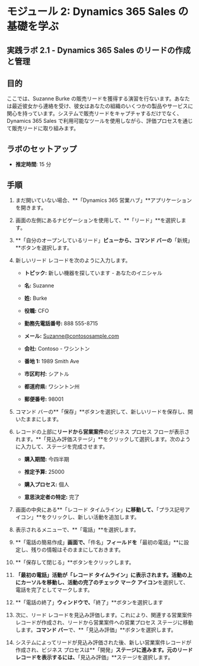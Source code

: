 ﻿---
lab:
    title: 'ラボ 2.1: Dynamics 365 Sales のリードの作成と管理'
    module: 'モジュール 2: Dynamics 365 Sales の基礎を学ぶ'
---

モジュール 2: Dynamics 365 Sales の基礎を学ぶ
========================

## 実践ラボ 2.1 - Dynamics 365 Sales のリードの作成と管理

## 目的

ここでは、Suzanne Burke の販売リードを獲得する演習を行ないます。あなたは最近彼女から連絡を受け、彼女はあなたの組織のいくつかの製品やサービスに関心を持っています。システムで販売リードをキャプチャするだけでなく、Dynamics 365 Sales で利用可能なツールを使用しながら、評価プロセスを通じて販売リードに取り組みます。


## ラボのセットアップ

  - **推定時間**: 15 分

## 手順

1. まだ開いていない場合、**「Dynamics 365 営業ハブ」**アプリケーションを開きます。 

2. 画面の左側にあるナビゲーションを使用して、**「リード」**を選択します。 

3. **「自分のオープンしているリード」**ビューから、コマンド バーの**「新規」**ボタンを選択します。

4. 新しいリード レコードを次のように入力します。

	- **トピック:** 新しい機器を探しています - あなたのイニシャル

	- **名:** Suzanne

	- **姓:** Burke

	- **役職:** CFO

	- **勤務先電話番号:** 888 555-8715

	- **メール:** Suzanne@contososample.com

	- **会社:** Contoso - ワシントン

	- **番地 1:** 1989 Smith Ave

	- **市区町村:** シアトル

	- **都道府県:** ワシントン州

	- **郵便番号:** 98001 

5. コマンド バーの**「保存」**ボタンを選択して、新しいリードを保存し、開いたままにします。

6. レコードの上部に**リードから営業案件**のビジネス プロセス フローが表示されます。**「見込み評価ステージ」**をクリックして選択します。次のように入力して、ステージを完成させます。

	- **購入期間:** 今四半期

	- **推定予算:** 25000 

	- **購入プロセス:** 個人

	- **意思決定者の特定:** 完了

7. 画面の中央にある**「レコード タイムライン」**に移動して、**「プラス記号アイコン」**をクリックし、新しい活動を追加します。 

8. 表示されるメニューで、**「電話」**を選択します。

9. **「電話の簡易作成」**画面で、**「件名」**フィールドを**「最初の電話」**に設定し、残りの情報はそのままにしておきます。 

10. **「保存して閉じる」**ボタンをクリックします。

11. **「最初の電話」**活動が**「レコード タイムライン」**に表示されます。活動の上にカーソルを移動し、活動の完了の**チェック マーク アイコン**を選択して、電話を完了としてマークします。 

12. **「電話の終了」**ウィンドウで、**「終了」**ボタンを選択します 

13. 次に、リード レコードを見込み評価します。これにより、関連する営業案件レコードが作成され、リードから営業案件への営業プロセス ステージに移動します。**コマンド バー**で、**「見込み評価」**ボタンを選択します。 

14. システムによってリードが見込み評価された後、新しい営業案件レコードが作成され、ビジネス プロセスは**「開発」**ステージに進みます。元のリード レコードを表示するには、**「見込み評価」**ステージを選択します。 

